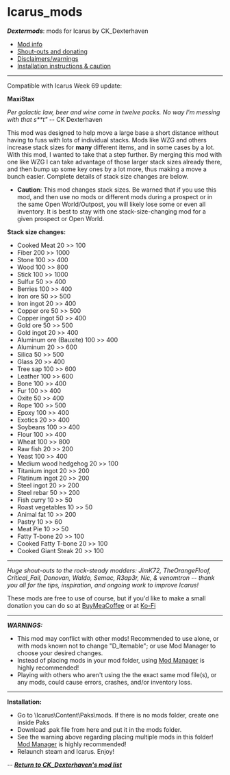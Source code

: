# Icarus_mods
*__Dextermods__*: mods for Icarus by CK_Dexterhaven

* [Mod info](#mod)
* [Shout-outs and donating](#shouts)
* [Disclaimers/warnings](#warnings)
* [Installation instructions & caution](#install)

---

Compatible with Icarus Week 69 update:

<a name="mod">__MaxiStax__</a>

*Per galactic law, beer and wine come in twelve packs. No way I'm messing with that s**t"* -- CK Dexterhaven

This mod was designed to help move a large base a short distance without having to fuss with lots of individual stacks. Mods like WZG and others increase stack sizes for __many__ different items, and in some cases by a lot. With this mod, I wanted to take that a step further. By merging this mod with one like WZG I can take advantage of those larger stack sizes already there, and then bump up some key ones by a lot more, thus making a move a bunch easier. Complete details of stack size changes are below.

* __Caution__: This mod changes stack sizes. Be warned that if you use this mod, and then use no mods or different mods during a prospect or in the same Open World/Outpost, you will likely lose some or even all inventory. It is best to stay with one stack-size-changing mod for a given prospect or Open World.

__Stack size changes:__

* Cooked Meat 20 >> 100
* Fiber 200 >> 1000
* Stone 100 >> 400
* Wood 100 >> 800
* Stick 100 >> 1000
* Sulfur 50 >> 400
* Berries 100 >> 400
* Iron ore 50 >> 500
* Iron ingot 20 >> 400
* Copper ore 50 >> 500
* Copper ingot 50 >> 400
* Gold ore 50 >> 500
* Gold ingot 20 >> 400
* Aluminum ore (Bauxite) 100 >> 400
* Aluminum 20 >> 600
* Silica 50 >> 500
* Glass 20 >> 400
* Tree sap 100 >> 600
* Leather 100 >> 600
* Bone 100 >> 400
* Fur 100 >> 400
* Oxite 50 >> 400
* Rope 100 >> 500
* Epoxy 100 >> 400
* Exotics 20 >> 400
* Soybeans 100 >> 400
* Flour 100 >> 400
* Wheat 100 >> 800
* Raw fish 20 >> 200
* Yeast 100 >> 400
* Medium wood hedgehog 20 >> 100
* Titanium ingot 20 >> 200
* Platinum ingot 20 >> 200
* Steel ingot 20 >> 200
* Steel rebar 50 >> 200
* Fish curry 10 >> 50
* Roast vegetables 10 >> 50
* Animal fat 10 >> 200
* Pastry 10 >> 60
* Meat Pie 10 >> 50
* Fatty T-bone 20 >> 100
* Cooked Fatty T-bone 20 >> 100
* Cooked Giant Steak 20 >> 100

---

<a name="shouts">*Huge shout-outs</a> to the rock-steady modders: JimK72, TheOrangeFloof, Critical_Fail, Donovan, Waldo, Semac, R3ap3r, Nic, & venomtron -- thank you all for the tips, inspiration, and ongoing work to improve Icarus!*

These mods are free to use of course, but if you'd like to make a small donation you can do so at [BuyMeaCoffee](https://www.buymeacoffee.com/ckdexterhaven) or at [Ko-Fi](https://ko-fi.com/ckdexterhaven)

---

<a name="warnings">*__WARNINGS:__*</a>

* This mod may conflict with other mods! Recommended to use alone, or with mods known not to change "D_Itemable"; or use Mod Manager to choose your desired changes.
* Instead of placing mods in your mod folder, using [Mod Manager](https://github.com/Jimk72/Icarus_Software) is highly recommended!
* Playing with others who aren't using the the exact same mod file(s), or any mods, could cause errors, crashes, and/or inventory loss.

---

<a name="install">__Installation:__</a>

* Go to \Icarus\Content\Paks\mods. If there is no mods folder, create one inside Paks
* Download .pak file from here and put it in the mods folder.
* See the warning above regarding placing multiple mods in this folder! [Mod Manager](https://github.com/Jimk72/Icarus_Software) is highly recommended! 
* Relaunch steam and Icarus. Enjoy!

-- [*__Return to CK_Dexterhaven's mod list__*](https://github.com/ckdextergames/Icarus_mods)